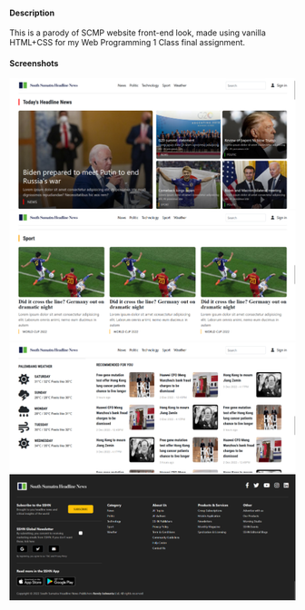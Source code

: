#### Description
This is a parody of SCMP website front-end look, made using vanilla HTML+CSS for my Web Programming 1 Class final assignment.

#### Screenshots
![Alt text](img/readme_img/ss1.png)
![Alt text](img/readme_img/ss2.png)
![Alt text](img/readme_img/ss3.png)
![Alt text](img/readme_img/ss4.png)
